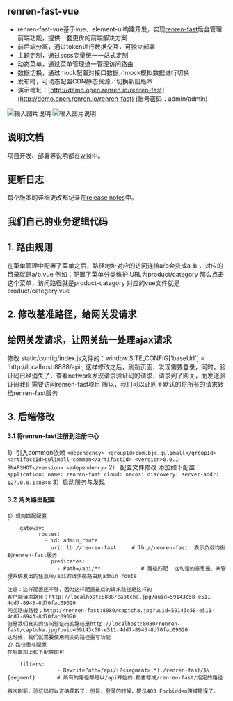 ## renren-fast-vue
- renren-fast-vue基于vue、element-ui构建开发，实现[renren-fast](https://gitee.com/renrenio/renren-fast)后台管理前端功能，提供一套更优的前端解决方案
- 前后端分离，通过token进行数据交互，可独立部署
- 主题定制，通过scss变量统一一站式定制
- 动态菜单，通过菜单管理统一管理访问路由
- 数据切换，通过mock配置对接口数据／mock模拟数据进行切换
- 发布时，可动态配置CDN静态资源／切换新旧版本
- 演示地址：[http://demo.open.renren.io/renren-fast](http://demo.open.renren.io/renren-fast) (账号密码：admin/admin)

![输入图片说明](https://images.gitee.com/uploads/images/2019/0305/133529_ff15f192_63154.png "01.png")
![输入图片说明](https://images.gitee.com/uploads/images/2019/0305/133537_7a1b2d85_63154.png "02.png")


## 说明文档
项目开发、部署等说明都在[wiki](https://github.com/renrenio/renren-fast-vue/wiki)中。


## 更新日志
每个版本的详细更改都记录在[release notes](https://github.com/renrenio/renren-fast-vue/releases)中。

## 我们自己的业务逻辑代码
## 1. 路由规则
在菜单管理中配置了菜单之后，路径地址对应的访问连接a/b会变成a-b ，对应的目录就是a/b.vue
例如：配置了菜单分类维护  URL为product/category  那么点击这个菜单，访问路径就是product-category 对应的vue文件就是product/category.vue

## 2. 修改基准路径，给网关发请求
##    给网关发请求，让网关统一处理ajax请求
修改 static/config/index.js文件的：window.SITE_CONFIG['baseUrl'] = 'http://localhost:8888/api';
这样修改之后，刷新页面，发现需要登录，同时，验证码已经消失了，查看network发现请求验证码的请求，请求到了网关，而发送验证码我们需要访问renren-fast项目
所以，我们可以让网关默认的将所有的请求转给renren-fast服务

## 3. 后端修改
####  3.1 将renren-fast注册到注册中心
 1）引入common依赖
 `
    <dependency>
        <groupId>com.bjc.gulimall</groupId>
        <artifactId>gulimall-common</artifactId>
        <version>0.0.1-SNAPSHOT</version>
    </dependency>
 `
 2） 配置文件修改
 添加如下配置：
 `
  application:
    name: renren-fast
  cloud:
    nacos:
      discovery:
        server-addr: 127.0.0.1:8848
 `
 3）启动服务与发现
####  3.2 网关路由配置
    1）规则匹配配置
    `
        gateway:
              routes:
                - id: admin_route
                  uri: lb://renren-fast     # lb://renren-fast  表示负载均衡到renren-fast服务
                  predicates:
                    - Path=/api/**             # 路径匹配  这句话的意思是，从管理系统发出的任意带/api的请求都路由到admin_route
    `
    注意：这样配置还不够，因为这样配置最后的请求路径是这样的
    客户端请求路径：http://localhost:8888/captcha.jpg?uuid=59143c58-e511-4dd7-8943-8d70fac09020
    网关路由路径；http://renren-fast:8080/captcha.jpg?uuid=59143c58-e511-4dd7-8943-8d70fac09020
    但是我们真实的访问验证码的路径是http://localhost:8080/renren-fast/captcha.jpg?uuid=59143c58-e511-4dd7-8943-8d70fac09020
    这时候，我们就需要使用网关的路径重写功能
    2）路径重写配置
    在后面加上如下配置即可
    `
        filters:
                    - RewritePath=/api/(?<segment>.*),/renren-fast/$\{segment}       # 所有的路径都是以/api开始的,都重写成/renren-fast/指定的路径
    `
    再次刷新，验证码可以正确获取了，但是，登录的时候，提示403 Forbidden跨域错误了。
